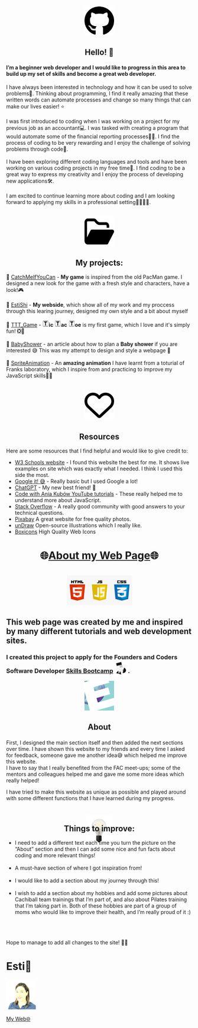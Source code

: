 
<!-- GITHUB ICON -->
<div align="center">
  <a href="https://estishi87.github.io/" {:target="_blank" rel="noopener"}>
    <img src="images/github.svg" alt="Logo" width="80" height="80">
  </a>






## Hello! 👋<br >
</div>

#### I’m a beginner web developer and I would like to progress in this area to build up my set of skills and become a great web developer.<br > 
I have always been interested in technology and how it can be used to solve problems💫. Thinking about programming, I find it really amazing that these written words can automate processes and change so many things that can make our lives easier! ⭐<br ><br >
I was first introduced to coding when I was working on a project for my previous job as an accountant💻. I was tasked with creating a program that would automate some of the financial reporting processes🕵️‍♀️. I find the process of coding to be very rewarding and I enjoy the challenge of solving problems through code🔀.<br ><br >
I have been exploring different coding languages and tools and have been working on various coding projects in my free time🧐. I find coding to be a great way to express my creativity and I enjoy the process of developing new applications🛠️.<br ><br >
I am excited to continue learning more about coding and I am looking forward to applying my skills in a professional setting🏅🥉🥈🥇.<br ><br >


<!-- FOLDER ICON --> <div align="center">
  <a href="https://estishi87.github.io/">
    <img src="images/folder-open.svg" alt="Logo" width="80" height="80">
  </a> <br >
  
## My projects:<br ></div>

📂 [CatchMeIfYouCan](https://estishi87.github.io/CatchMeIfYouCan/) - **My game** is inspired from the old PacMan game. I designed a new look for the game with a fresh style and characters, have a look!🎮<br ><br >
📂 [EstiShi](https://estishi87.github.io/) - **My webside**, which show all of my work and my proccess through this learing journey, designed my own style and a bit about myself <br ><br >
📂 [TTT_Game](https://estishi87.github.io/TTT_Game/) - <img src="images/letter-t.png" alt="Logo" width="17" height="17">**ic** <img src="images/letter-t.png" alt="Logo" width="17" height="17">**ac** <img src="images/letter-t.png" alt="Logo" width="17" height="17">**oe** is my first game, which I love and it's simply fun! ❎🔴 <br ><br >
📂 [BabyShower](https://estishi87.github.io/BabyShower/) - an article about how to plan a **Baby shower** if you are interested 😅
This was my attempt to design and style a webpage 🎨<br ><br >
📂 [SpriteAnimation](https://estishi87.github.io/SpriteAnimation/) - An **amazing animation** I have learnt from a toturial of Franks laboratory, which I inspire from and practicing to improve my JavaScript skills👩‍💻<br ><br >


<!-- HEART ICON --> <div align="center">
  <a href="https://estishi87.github.io/">
    <img src="images/heart.svg" alt="Logo" width="80" height="80">
  </a>

  <!-- ACKNOWLEDGMENTS --> 
##  Resources </div>

Here are some resources that I find helpful and would like to give credit to:
  
* [W3 Schools website](https://www.w3schools.com/) - I found this website the best for me. It shows live examples on site which was exactly what I needed. I think I used this side the most.
* [Google it! 😅](https://www.google.co.il/) - Really basic but I used Google a lot!
* [ChatGPT](https://chatgpt.ai/) - My new best friend! 👭
* [Code with Ania Kubów YouTube tutorials](https://www.youtube.com/@AniaKubow) - These really helped me to understand more about JavaScript.
* [Stack Overflow](https://stackoverflow.com/) - A really good community with good answers to your technical questions.
* [Pixabay](https://pixabay.com/) A great website for free quality photos.
* [unDraw](https://undraw.co/search) Open-source illustrations which I really like.
* [Boxicons](https://boxicons.com/?query=) High Quality Web Icons <br />

<div align="center">
  
# 🌐[About my Web Page](https://estishi87.github.io/)🌐
<br >

<!--MAIN PIC -->
<div align="center">
    <img src="images/HTMLCSSJS.png" width="180" height="80">
  </a>

## <p align="left">This web page was created by me and inspired by many different tutorials and web development sites.<br > </p>

 
  
###  <p align="left">I created this project to apply for the Founders and Coders Software Developer [Skills Bootcamp](https://www.foundersandcoders.com/learn/)<img src="images/FAC.jpg" alt="Logo" width="40" height="40" style="margin-bottom: -7px">.<br > </p>

<img src="images/E.png" width="80" height="80">
  
  ## <p align="center">About</p> 

<p align="left">First, I designed the main section itself and then added the next sections over time. I have shown this website to my friends and every time I asked for feedback, someone gave me another idea😅 which helped me improve this website.<br />
I have to say that I really benefited from the FAC meet-ups; some of the mentors and colleagues helped me and gave me some more ideas which really helped!
  
</div> 

<p align="left">I have tried to make this website as unique as possible and played around with some different functions that I have learned during my progress.
  
<a align="center"><img src="images/bulb.png" width="70" height="80" style="margin-bottom: -90px"></a>


## Things to improve: <br >
<div align="left">
  
- I need to add a different text each time you turn the picture on the “About” section and then I can add some nice and fun facts about coding and more relevant things! <br ><br >
 - A must-have section of where I got inspiration from! <br ><br >
 - I would like to add a section about my journey through this! <br ><br >
- I wish to add a section about my hobbies and add some pictures about Cachiball team trainings that I’m part of, and also about Pilates training that I’m taking part in. Both of these hobbies are part of a group of moms who would like to improve their health, and I’m really proud of it :) <br ><br >
<br ><br >

Hope to manage to add all changes to the site! 🙌🏻

# Esti🎀<br />
<!-- PIC OF ME --> <div align="left">
  <a href="https://estishi87.github.io/">
    <img src="images/Esti.jpeg" alt="MyPic" width="80" height="80">
  </a> <br >
  
[My Web🌐](https://estishi87.github.io/)
<br >
